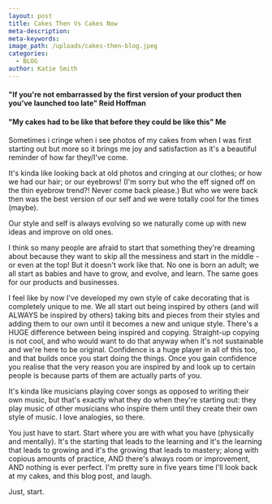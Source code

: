 ```yaml
---
layout: post
title: Cakes Then Vs Cakes Now
meta-description:
meta-keywords:
image_path: /uploads/cakes-then-blog.jpeg
categories:
  - BLOG
author: Katie Smith
---
```


#### **"If you're not embarrassed by the first version of your product then you've launched too late" Reid Hoffman**

#### **"My cakes had to be like that before they could be like this" Me**

Sometimes i cringe when i see photos of my cakes from when I was first starting out but more so it brings me joy and satisfaction as it's a beautiful reminder of how far they/I've come.

It's kinda like looking back at old photos and cringing at our clothes; or how we had our hair; or our eyebrows\! (I'm sorry but who the eff signed off on the thin eyebrow trend?\! Never come back please.) But who we were back then was the best version of our self and we were totally cool for the times (maybe).

Our style and self is always evolving so we naturally come up with new ideas and improve on old ones.

I think so many people are afraid to start that something they're dreaming about because they want to skip all the messiness and start in the middle - or even at the top\! But it doesn't work like that. No one is born an adult; we all start as babies and have to grow, and evolve, and learn. The same goes for our products and businesses.

I feel like by now I've developed my own style of cake decorating that is completely unique to me. We all start out being inspired by others (and will ALWAYS be inspired by others) taking bits and pieces from their styles and adding them to our own until it becomes a new and unique style. There's a HUGE difference between being inspired and copying. Straight-up copying is not cool, and who would want to do that anyway when it's not sustainable and we're here to be original. Confidence is a huge player in all of this too, and that builds once you start doing the things. Once you gain confidence you realise that the very reason you are inspired by and look up to certain people is because parts of them are actually parts of you.

It's kinda like musicians playing cover songs as opposed to writing their own music, but that's exactly what they do when they're starting out: they play music of other musicians who inspire them until they create their own style of music. I love analogies, so there.

You just have to start. Start where you are with what you have (physically and mentally). It's the starting that leads to the learning and it's the learning that leads to growing and it's the growing that leads to mastery; along with copious amounts of practice, AND there's always room or improvement, AND nothing is ever perfect. I'm pretty sure in five years time I'll look back at my cakes, and this blog post, and laugh.

Just, start.

&nbsp;